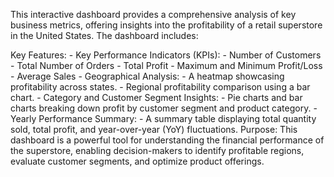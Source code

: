 This interactive dashboard provides a comprehensive analysis of key business metrics, offering insights into the profitability of a retail superstore in the United States. The dashboard includes:

Key Features:
	- Key Performance Indicators (KPIs):
		- Number of Customers
		- Total Number of Orders
		- Total Profit
		- Maximum and Minimum Profit/Loss
		- Average Sales
	- Geographical Analysis:
		- A heatmap showcasing profitability across states.
		- Regional profitability comparison using a bar chart.
	- Category and Customer Segment Insights:
		- Pie charts and bar charts breaking down profit by customer segment and product category.
	- Yearly Performance Summary:
		- A summary table displaying total quantity sold, total profit, and year-over-year (YoY) fluctuations.
Purpose:
This dashboard is a powerful tool for understanding the financial performance of the superstore, enabling decision-makers to identify profitable regions, evaluate customer segments, and optimize product offerings.




